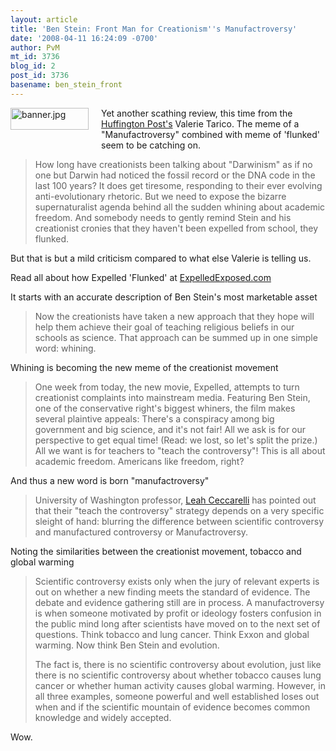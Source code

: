 ```yaml
---
layout: article
title: 'Ben Stein: Front Man for Creationism''s Manufactroversy'
date: '2008-04-11 16:24:09 -0700'
author: PvM
mt_id: 3736
blog_id: 2
post_id: 3736
basename: ben_stein_front
---
```

[<img src="http://pandasthumb.org/archives/banner-thumb-125x35.jpg" alt="banner.jpg" width="125" height="35" style="float: left; margin: 0 20px 20px 0;" class="mt-image-left" />](http://www.expelledexposed.com)Yet another scathing review, this time from the [Huffington Post's](http://www.huffingtonpost.com/valerie-tarico/ben-stein-front-man-for-c_b_96263.html) Valerie Tarico. The meme of a "Manufactroversy" combined with meme of 'flunked' seem to be catching on.

> How long have creationists been talking about "Darwinism" as if no one but Darwin had noticed the fossil record or the DNA code in the last 100 years? It does get tiresome, responding to their ever evolving anti-evolutionary rhetoric. But we need to expose the bizarre supernaturalist agenda behind all the sudden whining about academic freedom. And somebody needs to gently remind Stein and his creationist cronies that they haven't been expelled from school, they flunked.

But that is but a mild criticism compared to what else Valerie is telling us.

Read all about how Expelled 'Flunked' at [ExpelledExposed.com](http://www.ExpelledExposed.com)

It starts with an accurate description of Ben Stein's most marketable asset

> Now the creationists have taken a new approach that they hope will help them achieve their goal of teaching religious beliefs in our schools as science. That approach can be summed up in one simple word: whining.

Whining is becoming the new meme of the creationist movement

> One week from today, the new movie, Expelled, attempts to turn creationist complaints into mainstream media. Featuring Ben Stein, one of the conservative right's biggest whiners, the film makes several plaintive appeals: There's a conspiracy among big government and big science, and it's not fair! All we ask is for our perspective to get equal time! (Read: we lost, so let's split the prize.) All we want is for teachers to "teach the controversy"! This is all about academic freedom. Americans like freedom, right?

And thus a new word is born "manufactroversy"

> University of Washington professor, [Leah Ceccarelli](http://www.scienceprogress.org/2008/04/manufactroversy/) has pointed out that their "teach the controversy" strategy depends on a very specific sleight of hand: blurring the difference between scientific controversy and manufactured controversy or Manufactroversy.

Noting the similarities between the creationist movement, tobacco and global warming

> Scientific controversy exists only when the jury of relevant experts is out on whether a new finding meets the standard of evidence. The debate and evidence gathering still are in process. A manufactroversy is when someone motivated by profit or ideology fosters confusion in the public mind long after scientists have moved on to the next set of questions. Think tobacco and lung cancer. Think Exxon and global warming. Now think Ben Stein and evolution.
> 
> The fact is, there is no scientific controversy about evolution, just like there is no scientific controversy about whether tobacco causes lung cancer or whether human activity causes global warming. However, in all three examples, someone powerful and well established loses out when and if the scientific mountain of evidence becomes common knowledge and widely accepted.

Wow.
